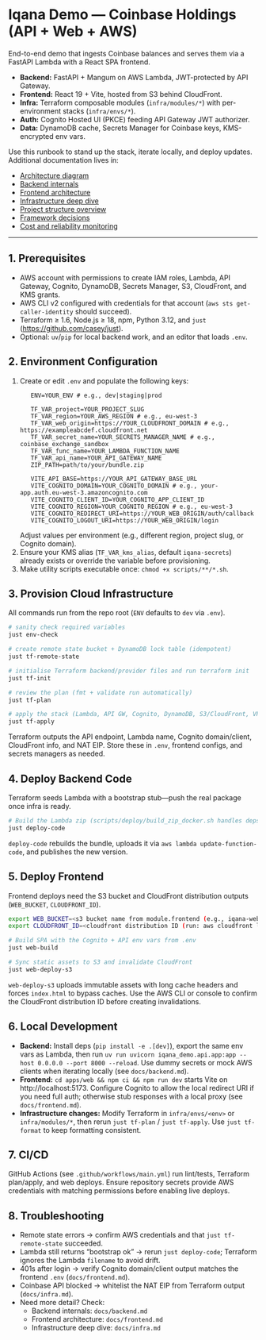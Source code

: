 # Iqana Demo — Coinbase Holdings (API + Web + AWS)

End-to-end demo that ingests Coinbase balances and serves them via a FastAPI Lambda with a React SPA frontend.

- **Backend:** FastAPI + Mangum on AWS Lambda, JWT-protected by API Gateway.
- **Frontend:** React 19 + Vite, hosted from S3 behind CloudFront.
- **Infra:** Terraform composable modules (`infra/modules/*`) with per-environment stacks (`infra/envs/*`).
- **Auth:** Cognito Hosted UI (PKCE) feeding API Gateway JWT authorizer.
- **Data:** DynamoDB cache, Secrets Manager for Coinbase keys, KMS-encrypted env vars.

Use this runbook to stand up the stack, iterate locally, and deploy updates. Additional documentation lives in:

- [Architecture diagram](docs/assets/arch.png)
- [Backend internals](docs/backend.md)
- [Frontend architecture](docs/frontend.md)
- [Infrastructure deep dive](docs/infra.md)
- [Project structure overview](docs/project_structure.md)
- [Framework decisions](docs/framework_decisions.md)
- [Cost and reliability monitoring](docs/cost_rel_monitoring.md)

---

## 1. Prerequisites
- AWS account with permissions to create IAM roles, Lambda, API Gateway, Cognito, DynamoDB, Secrets Manager, S3, CloudFront, and KMS grants.
- AWS CLI v2 configured with credentials for that account (`aws sts get-caller-identity` should succeed).
- Terraform ≥ 1.6, Node.js ≥ 18, npm, Python 3.12, and `just` (https://github.com/casey/just).
- Optional: `uv`/`pip` for local backend work, and an editor that loads `.env`.

## 2. Environment Configuration
1. Create or edit `.env` and populate the following keys:
   ```dotenv
      ENV=YOUR_ENV # e.g., dev|staging|prod

      TF_VAR_project=YOUR_PROJECT_SLUG
      TF_VAR_region=YOUR_AWS_REGION # e.g., eu-west-3
      TF_VAR_web_origin=https://YOUR_CLOUDFRONT_DOMAIN # e.g., https://exampleabcdef.cloudfront.net
      TF_VAR_secret_name=YOUR_SECRETS_MANAGER_NAME # e.g., coinbase_exchange_sandbox
      TF_VAR_func_name=YOUR_LAMBDA_FUNCTION_NAME
      TF_VAR_api_name=YOUR_API_GATEWAY_NAME
      ZIP_PATH=path/to/your/bundle.zip

      VITE_API_BASE=https://YOUR_API_GATEWAY_BASE_URL
      VITE_COGNITO_DOMAIN=YOUR_COGNITO_DOMAIN # e.g., your-app.auth.eu-west-3.amazoncognito.com
      VITE_COGNITO_CLIENT_ID=YOUR_COGNITO_APP_CLIENT_ID
      VITE_COGNITO_REGION=YOUR_COGNITO_REGION # e.g., eu-west-3
      VITE_COGNITO_REDIRECT_URI=https://YOUR_WEB_ORIGIN/auth/callback
      VITE_COGNITO_LOGOUT_URI=https://YOUR_WEB_ORIGIN/login

   ```
   Adjust values per environment (e.g., different region, project slug, or Cognito domain).
2. Ensure your KMS alias (`TF_VAR_kms_alias`, default `iqana-secrets`) already exists or override the variable before provisioning.
3. Make utility scripts executable once: `chmod +x scripts/**/*.sh`.

## 3. Provision Cloud Infrastructure
All commands run from the repo root (`ENV` defaults to `dev` via `.env`).

```bash
# sanity check required variables
just env-check

# create remote state bucket + DynamoDB lock table (idempotent)
just tf-remote-state

# initialise Terraform backend/provider files and run terraform init
just tf-init

# review the plan (fmt + validate run automatically)
just tf-plan

# apply the stack (Lambda, API GW, Cognito, DynamoDB, S3/CloudFront, VPC, etc.)
just tf-apply
```

Terraform outputs the API endpoint, Lambda name, Cognito domain/client, CloudFront info, and NAT EIP. Store these in `.env`, frontend configs, and secrets managers as needed.

## 4. Deploy Backend Code
Terraform seeds Lambda with a bootstrap stub—push the real package once infra is ready.

```bash
# Build the Lambda zip (scripts/deploy/build_zip_docker.sh handles deps)
just deploy-code
```

`deploy-code` rebuilds the bundle, uploads it via `aws lambda update-function-code`, and publishes the new version.

## 5. Deploy Frontend
Frontend deploys need the S3 bucket and CloudFront distribution outputs (`WEB_BUCKET`, `CLOUDFRONT_ID`).

```bash
export WEB_BUCKET=<s3 bucket name from module.frontend (e.g., iqana-web-dev-eu-west-3)>
export CLOUDFRONT_ID=<cloudfront distribution ID (run: aws cloudfront list-distributions --query "DistributionList.Items[].Id")>

# Build SPA with the Cognito + API env vars from .env
just web-build

# Sync static assets to S3 and invalidate CloudFront
just web-deploy-s3
```

`web-deploy-s3` uploads immutable assets with long cache headers and forces `index.html` to bypass caches. Use the AWS CLI or console to confirm the CloudFront distribution ID before creating invalidations.

## 6. Local Development
- **Backend:** Install deps (`pip install -e .[dev]`), export the same env vars as Lambda, then run `uv run uvicorn iqana_demo.api.app:app --host 0.0.0.0 --port 8000 --reload`. Use dummy secrets or mock AWS clients when iterating locally (see `docs/backend.md`).
- **Frontend:** `cd apps/web && npm ci && npm run dev` starts Vite on http://localhost:5173. Configure Cognito to allow the local redirect URI if you need full auth; otherwise stub responses with a local proxy (see `docs/frontend.md`).
- **Infrastructure changes:** Modify Terraform in `infra/envs/<env>` or `infra/modules/*`, then rerun `just tf-plan` / `just tf-apply`. Use `just tf-format` to keep formatting consistent.

## 7. CI/CD
GitHub Actions (see `.github/workflows/main.yml`) run lint/tests, Terraform plan/apply, and web deploys. Ensure repository secrets provide AWS credentials with matching permissions before enabling live deploys.

## 8. Troubleshooting
- Remote state errors → confirm AWS credentials and that `just tf-remote-state` succeeded.
- Lambda still returns “bootstrap ok” → rerun `just deploy-code`; Terraform ignores the Lambda `filename` to avoid drift.
- 401s after login → verify Cognito domain/client output matches the frontend `.env` (`docs/frontend.md`).
- Coinbase API blocked → whitelist the NAT EIP from Terraform output (`docs/infra.md`).
- Need more detail? Check:
  - Backend internals: `docs/backend.md`
  - Frontend architecture: `docs/frontend.md`
  - Infrastructure deep dive: `docs/infra.md`
